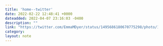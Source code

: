 ```yaml
---
title: 'home--twitter'
date: 2022-02-22 12:48:41 +0000
dateadded: 2022-04-07 23:16:03 -0400
description: ""
link: "https://twitter.com/EmmaMDyer/status/1495686180670775298/photo/1"
category:
layout: note
---
```

